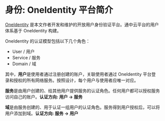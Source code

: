 # 身份: OneIdentity 平台简介

[OneIdentity](https://oneidentity.me) 是本文作者开发和维护的开放用户身份验证平台。通中云平台的用户体系基于 OneIdentity 构建。

OneIdentity 的认证模型包括以下几个角色：

- User / 用户
- Service / 服务
- Domain / 域

其中，**用户**是使用者通过注册创建的账户，关联使用者通过 OneIdentity 平台登录和授权的所有网络服务。按照设计，每个用户与使用者应唯一对应。

**服务**是由用户创建的、给其他用户提供服务的认证角色。任何用户都可以授权服务访问自己的账户。**认证方向: 用户 -> 服务**

**域**是由服务创建的、用于认证一组用户的认证角色。服务得到用户授权后，可以将用户添加到域。**认证方向: 服务 -> 用户**
